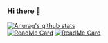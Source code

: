 ### Hi there 👋

<!--
**SuperManito/SuperManito** is a ✨ _special_ ✨ repository because its `README.md` (this file) appears on your GitHub profile.

Here are some ideas to get you started:

- 🔭 I’m currently working on ...
- 🌱 I’m currently learning ...
- 👯 I’m looking to collaborate on ...
- 🤔 I’m looking for help with ...
- 💬 Ask me about ...
- 📫 How to reach me: ...
- 😄 Pronouns: ...
- ⚡ Fun fact: ...
-->

[![Anurag's github stats](https://github-readme-stats.vercel.app/api?username=SuperManito&show_icons=true&theme=tokyonight)](https://github.com/anuraghazra/github-readme-stats)\
[![ReadMe Card](https://github-readme-stats.vercel.app/api/pin/?username=SuperManito&repo=JD-FreeFuck&theme=tokyonight)](https://github.com/anuraghazra/github-readme-stats)
[![ReadMe Card](https://github-readme-stats.vercel.app/api/pin/?username=SuperManito&repo=Shell&theme=tokyonight)](https://github.com/anuraghazra/github-readme-stats)
